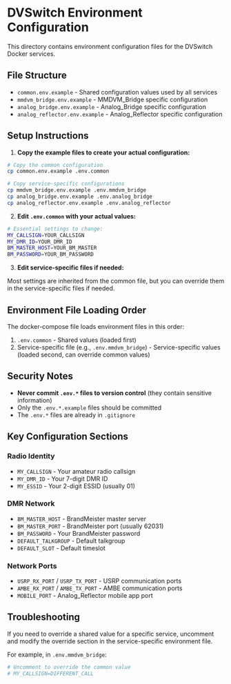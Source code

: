 # DVSwitch Environment Configuration

This directory contains environment configuration files for the DVSwitch Docker services.

## File Structure

- `common.env.example` - Shared configuration values used by all services
- `mmdvm_bridge.env.example` - MMDVM_Bridge specific configuration
- `analog_bridge.env.example` - Analog_Bridge specific configuration  
- `analog_reflector.env.example` - Analog_Reflector specific configuration

## Setup Instructions

1. **Copy the example files to create your actual configuration:**

```bash
# Copy the common configuration
cp common.env.example .env.common

# Copy service-specific configurations
cp mmdvm_bridge.env.example .env.mmdvm_bridge
cp analog_bridge.env.example .env.analog_bridge
cp analog_reflector.env.example .env.analog_reflector
```

2. **Edit `.env.common` with your actual values:**

```bash
# Essential settings to change:
MY_CALLSIGN=YOUR_CALLSIGN
MY_DMR_ID=YOUR_DMR_ID
BM_MASTER_HOST=YOUR_BM_MASTER
BM_PASSWORD=YOUR_BM_PASSWORD
```

3. **Edit service-specific files if needed:**

Most settings are inherited from the common file, but you can override them in the service-specific files if needed.

## Environment File Loading Order

The docker-compose file loads environment files in this order:

1. `.env.common` - Shared values (loaded first)
2. Service-specific file (e.g., `.env.mmdvm_bridge`) - Service-specific values (loaded second, can override common values)

## Security Notes

- **Never commit `.env.*` files to version control** (they contain sensitive information)
- Only the `.env.*.example` files should be committed
- The `.env.*` files are already in `.gitignore`

## Key Configuration Sections

### Radio Identity
- `MY_CALLSIGN` - Your amateur radio callsign
- `MY_DMR_ID` - Your 7-digit DMR ID
- `MY_ESSID` - Your 2-digit ESSID (usually 01)

### DMR Network
- `BM_MASTER_HOST` - BrandMeister master server
- `BM_MASTER_PORT` - BrandMeister port (usually 62031)
- `BM_PASSWORD` - Your BrandMeister password
- `DEFAULT_TALKGROUP` - Default talkgroup
- `DEFAULT_SLOT` - Default timeslot

### Network Ports
- `USRP_RX_PORT` / `USRP_TX_PORT` - USRP communication ports
- `AMBE_RX_PORT` / `AMBE_TX_PORT` - AMBE communication ports
- `MOBILE_PORT` - Analog_Reflector mobile app port

## Troubleshooting

If you need to override a shared value for a specific service, uncomment and modify the override section in the service-specific environment file.

For example, in `.env.mmdvm_bridge`:
```bash
# Uncomment to override the common value
# MY_CALLSIGN=DIFFERENT_CALL
```
